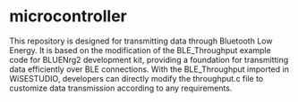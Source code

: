 # microcontroller  
This repository is designed for transmitting data through Bluetooth Low Energy. It is based on the modification of the BLE_Throughput example code for BLUENrg2 development kit, providing a foundation for transmitting data efficiently over BLE connections. With the BLE_Throughput imported in WiSESTUDIO, developers can directly modify the throughput.c file to customize data transmission according to any requirements.  
